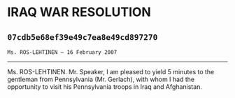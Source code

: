 # IRAQ WAR RESOLUTION
## `07cdb5e68ef39e49c7ea8e49cd897270`
`Ms. ROS-LEHTINEN — 16 February 2007`

---


Ms. ROS-LEHTINEN. Mr. Speaker, I am pleased to yield 5 minutes to the 
gentleman from Pennsylvania (Mr. Gerlach), with whom I had the 
opportunity to visit his Pennsylvania troops in Iraq and Afghanistan.